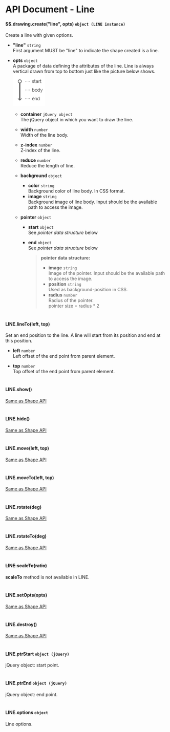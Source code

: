 # API Document - Line

#### $$.drawing.create("line", opts) ```object (LINE instance)```
Create a line with given options. 

- **"line"** ```string```  
First argument MUST be "line" to indicate the shape created is a line.

- **opts** ```object```  
  A package of data defining the attributes of the line. Line is always vertical drawn from top to bottom just like the picture below shows.  
![line structure](https://raw.githubusercontent.com/Rendxx/Drawing/master/Description/line-structure.png)
  + **container** ```jQuery object```  
    The jQuery object in which you want to draw the line.

  + **width** ```number```  
    Width of the line body.

  + **z-index** ```number```   
    Z-index of the line.

  + **reduce** ```number```   
    Reduce the length of line.

  + **background** ```object```  
    - **color** ```string```  
      Background color of line body. In CSS format.
    - **image** ```string```  
      Background image of line body. Input should be the available path to access the image.

  + **pointer** ```object```  
    - **start** ```object```  
      See *pointer data structure* below
    - **end** ```object```  
      See *pointer data structure* below

      > **pointer data structure:**
      >  - **image** ```string```  
      >    Image of the pointer. Input should be the available path to access the image.
      >  - **position** ```string```  
      >    Used as background-position in CSS.
      >  - **radius** ```number```  
      >    Radius of the pointer.  
pointer size = radius * 2

<h1></h1>

#### LINE.lineTo(left, top)
Set an end position to the line.
A line will start from its position and end at this position.

- **left** ```number```  
  Left offset of the end point from parent element.

- **top** ```number```  
  Top offset of the end point from parent element.


<h1></h1>

#### LINE.show()
[Same as Shape API][show]
<h1></h1>

#### LINE.hide()
[Same as Shape API][hide]
<h1></h1>

#### LINE.move(left, top)
[Same as Shape API][move]
<h1></h1>

#### LINE.moveTo(left, top)
[Same as Shape API][moveTo]
<h1></h1>

#### LINE.rotate(deg)
[Same as Shape API][rotate]
<h1></h1>

#### LINE.rotateTo(deg)
[Same as Shape API][rotateTo]
<h1></h1>

#### ~~LINE.scaleTo(ratio)~~
**scaleTo** method is not available in LINE.
<h1></h1>

#### LINE.setOpts(opts)
[Same as Shape API][setOpts]
<h1></h1>

#### LINE.destroy()
[Same as Shape API][destroy]
<h1></h1>

#### LINE.ptrStart ```object (jQuery)```
jQuery object: start point.
<h1></h1>

#### LINE.ptrEnd ```object (jQuery)```
jQuery object: end point.
<h1></h1>

#### LINE.options ```object```
Line options.

[show]: API%20Document%20-%20Shape.md#shapeshow
[hide]: API%20Document%20-%20Shape.md#shapehide
[move]: API%20Document%20-%20Shape.md#shapemoveleft-top
[moveTo]: API%20Document%20-%20Shape.md#shapemovetoleft-top
[rotate]: API%20Document%20-%20Shape.md#shaperotatedeg
[rotateTo]: API%20Document%20-%20Shape.md#shaperotatetodeg
[setOpts]: API%20Document%20-%20Shape.md#shapesetoptsopts
[destroy]: API%20Document%20-%20Shape.md#shapedestroy

     